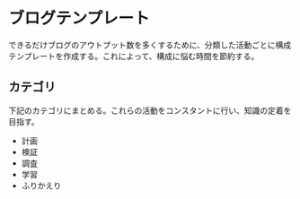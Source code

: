 # ブログテンプレート

できるだけブログのアウトプット数を多くするために、分類した活動ごとに構成テンプレートを作成する。これによって、構成に悩む時間を節約する。

## カテゴリ

下記のカテゴリにまとめる。これらの活動をコンスタントに行い、知識の定着を目指す。

- 計画
- 検証
- 調査
- 学習
- ふりかえり
